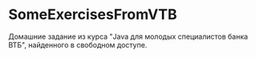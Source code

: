 # SomeExercisesFromVTB
Домашние задание из курса "Java для молодых специалистов банка ВТБ", найденного в свободном доступе.
